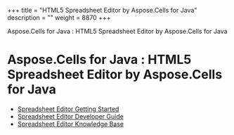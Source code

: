 +++
title = "HTML5 Spreadsheet Editor by Aspose.Cells for Java" 
description = "" 
weight = 8870 
+++

Aspose.Cells for Java : HTML5 Spreadsheet Editor by Aspose.Cells for Java  

# Aspose.Cells for Java : HTML5 Spreadsheet Editor by Aspose.Cells for Java


*   [Spreadsheet Editor Getting Started](https://docs2.aspose.com/cells/java/showcases/html5spreadsheeteditorbyasposecellsforjava/spreadsheet+editor+getting+started)
*   [Spreadsheet Editor Developer Guide](https://docs2.aspose.com/cells/java/showcases/html5spreadsheeteditorbyasposecellsforjava/spreadsheeteditordeveloperguide/)
*   [Spreadsheet Editor Knowledge Base](https://docs2.aspose.com/cells/java/showcases/html5spreadsheeteditorbyasposecellsforjava/spreadsheet+editor+knowledge+base)


